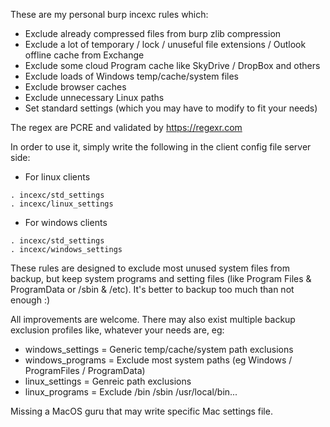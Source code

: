 These are my personal burp incexc rules which:

- Exclude already compressed files from burp zlib compression
- Exclude a lot of temporary / lock / unuseful file extensions / Outlook offline cache from Exchange
- Exclude some cloud Program cache like SkyDrive / DropBox and others
- Exclude loads of Windows temp/cache/system files
- Exclude browser caches
- Exclude unnecessary Linux paths
- Set standard settings (which you may have to modify to fit your needs)

The regex are PCRE and validated by https://regexr.com

In order to use it, simply write the following in the client config file server side:

- For linux clients
```
. incexc/std_settings
. incexc/linux_settings
```

- For windows clients
```
. incexc/std_settings
. incexc/windows_settings
```

These rules are designed to exclude most unused system files from backup, but keep system programs and setting files (like Program Files & ProgramData or /sbin & /etc).
It's better to backup too much than not enough :)

All improvements are welcome.
There may also exist multiple backup exclusion profiles like, whatever your needs are, eg:

- windows_settings = Generic temp/cache/system path exclusions
- windows_programs = Exclude most system paths (eg Windows / ProgramFiles / ProgramData)
- linux_settings = Genreic path exclusions
- linux_programs = Exclude /bin /sbin /usr/local/bin...

Missing a MacOS guru that may write specific Mac settings file.
